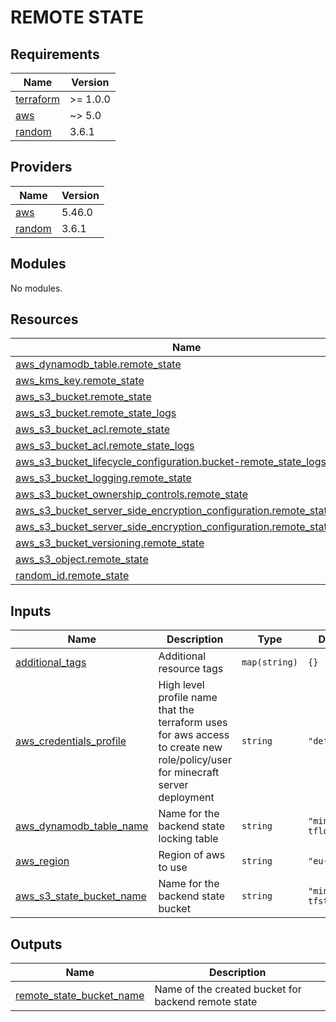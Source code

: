 # REMOTE STATE

<!-- markdownlint-disable -->
<!-- BEGINNING OF PRE-COMMIT-TERRAFORM DOCS HOOK -->
## Requirements

| Name | Version |
|------|---------|
| <a name="requirement_terraform"></a> [terraform](#requirement\_terraform) | >= 1.0.0 |
| <a name="requirement_aws"></a> [aws](#requirement\_aws) | ~> 5.0 |
| <a name="requirement_random"></a> [random](#requirement\_random) | 3.6.1 |

## Providers

| Name | Version |
|------|---------|
| <a name="provider_aws"></a> [aws](#provider\_aws) | 5.46.0 |
| <a name="provider_random"></a> [random](#provider\_random) | 3.6.1 |

## Modules

No modules.

## Resources

| Name | Type |
|------|------|
| [aws_dynamodb_table.remote_state](https://registry.terraform.io/providers/hashicorp/aws/latest/docs/resources/dynamodb_table) | resource |
| [aws_kms_key.remote_state](https://registry.terraform.io/providers/hashicorp/aws/latest/docs/resources/kms_key) | resource |
| [aws_s3_bucket.remote_state](https://registry.terraform.io/providers/hashicorp/aws/latest/docs/resources/s3_bucket) | resource |
| [aws_s3_bucket.remote_state_logs](https://registry.terraform.io/providers/hashicorp/aws/latest/docs/resources/s3_bucket) | resource |
| [aws_s3_bucket_acl.remote_state](https://registry.terraform.io/providers/hashicorp/aws/latest/docs/resources/s3_bucket_acl) | resource |
| [aws_s3_bucket_acl.remote_state_logs](https://registry.terraform.io/providers/hashicorp/aws/latest/docs/resources/s3_bucket_acl) | resource |
| [aws_s3_bucket_lifecycle_configuration.bucket-remote_state_logs](https://registry.terraform.io/providers/hashicorp/aws/latest/docs/resources/s3_bucket_lifecycle_configuration) | resource |
| [aws_s3_bucket_logging.remote_state](https://registry.terraform.io/providers/hashicorp/aws/latest/docs/resources/s3_bucket_logging) | resource |
| [aws_s3_bucket_ownership_controls.remote_state](https://registry.terraform.io/providers/hashicorp/aws/latest/docs/resources/s3_bucket_ownership_controls) | resource |
| [aws_s3_bucket_server_side_encryption_configuration.remote_state](https://registry.terraform.io/providers/hashicorp/aws/latest/docs/resources/s3_bucket_server_side_encryption_configuration) | resource |
| [aws_s3_bucket_server_side_encryption_configuration.remote_state_logs](https://registry.terraform.io/providers/hashicorp/aws/latest/docs/resources/s3_bucket_server_side_encryption_configuration) | resource |
| [aws_s3_bucket_versioning.remote_state](https://registry.terraform.io/providers/hashicorp/aws/latest/docs/resources/s3_bucket_versioning) | resource |
| [aws_s3_object.remote_state](https://registry.terraform.io/providers/hashicorp/aws/latest/docs/resources/s3_object) | resource |
| [random_id.remote_state](https://registry.terraform.io/providers/hashicorp/random/3.6.1/docs/resources/id) | resource |

## Inputs

| Name | Description | Type | Default | Required |
|------|-------------|------|---------|:--------:|
| <a name="input_additional_tags"></a> [additional\_tags](#input\_additional\_tags) | Additional resource tags | `map(string)` | `{}` | no |
| <a name="input_aws_credentials_profile"></a> [aws\_credentials\_profile](#input\_aws\_credentials\_profile) | High level profile name that the terraform uses for aws access to create new role/policy/user for minecraft server deployment | `string` | `"default"` | no |
| <a name="input_aws_dynamodb_table_name"></a> [aws\_dynamodb\_table\_name](#input\_aws\_dynamodb\_table\_name) | Name for the backend state locking table | `string` | `"minecraft-tflock"` | no |
| <a name="input_aws_region"></a> [aws\_region](#input\_aws\_region) | Region of aws to use | `string` | `"eu-west-2"` | no |
| <a name="input_aws_s3_state_bucket_name"></a> [aws\_s3\_state\_bucket\_name](#input\_aws\_s3\_state\_bucket\_name) | Name for the backend state bucket | `string` | `"minecraft-tfstate"` | no |

## Outputs

| Name | Description |
|------|-------------|
| <a name="output_remote_state_bucket_name"></a> [remote\_state\_bucket\_name](#output\_remote\_state\_bucket\_name) | Name of the created bucket for backend remote state |
<!-- END OF PRE-COMMIT-TERRAFORM DOCS HOOK -->
<!-- markdownlint-enable -->
